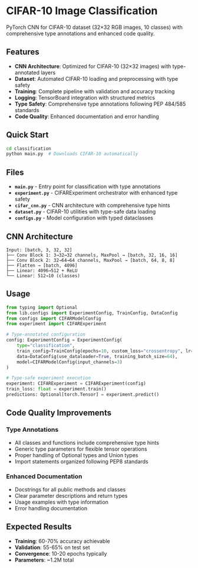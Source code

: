 # CIFAR-10 Image Classification

PyTorch CNN for CIFAR-10 dataset (32×32 RGB images, 10 classes) with comprehensive type annotations and enhanced code quality.

## Features

- **CNN Architecture**: Optimized for CIFAR-10 (32×32 images) with type-annotated layers
- **Dataset**: Automated CIFAR-10 loading and preprocessing with type safety
- **Training**: Complete pipeline with validation and accuracy tracking
- **Logging**: TensorBoard integration with structured metrics
- **Type Safety**: Comprehensive type annotations following PEP 484/585 standards
- **Code Quality**: Enhanced documentation and error handling

## Quick Start

```bash
cd classification
python main.py  # Downloads CIFAR-10 automatically
```

## Files

- **`main.py`** - Entry point for classification with type annotations
- **`experiment.py`** - CIFARExperiment orchestrator with enhanced type safety
- **`cifar_cnn.py`** - CNN architecture with comprehensive type hints
- **`dataset.py`** - CIFAR-10 utilities with type-safe data loading
- **`configs.py`** - Model configuration with typed dataclasses

## CNN Architecture

```
Input: [batch, 3, 32, 32]
├── Conv Block 1: 3→32→32 channels, MaxPool → [batch, 32, 16, 16]
├── Conv Block 2: 32→64→64 channels, MaxPool → [batch, 64, 8, 8]
├── Flatten → [batch, 4096]
├── Linear: 4096→512 + ReLU
└── Linear: 512→10 (classes)
```

## Usage

```python
from typing import Optional
from lib.configs import ExperimentConfig, TrainConfig, DataConfig
from configs import CIFARModelConfig
from experiment import CIFARExperiment

# Type-annotated configuration
config: ExperimentConfig = ExperimentConfig(
    type="classification",
    train_config=TrainConfig(epochs=10, custom_loss="crossentropy", lr=0.001),
    data=DataConfig(use_dataloader=True, training_batch_size=64),
    model=CIFARModelConfig(input_channels=3)
)

# Type-safe experiment execution
experiment: CIFARExperiment = CIFARExperiment(config)
train_loss: float = experiment.train()
predictions: Optional[torch.Tensor] = experiment.predict()
```

## Code Quality Improvements

### Type Annotations
- All classes and functions include comprehensive type hints
- Generic type parameters for flexible tensor operations
- Proper handling of Optional types and Union types
- Import statements organized following PEP8 standards

### Enhanced Documentation
- Docstrings for all public methods and classes
- Clear parameter descriptions and return types
- Usage examples with type information
- Error handling documentation

## Expected Results

- **Training**: 60-70% accuracy achievable
- **Validation**: 55-65% on test set
- **Convergence**: 10-20 epochs typically
- **Parameters**: ~1.2M total